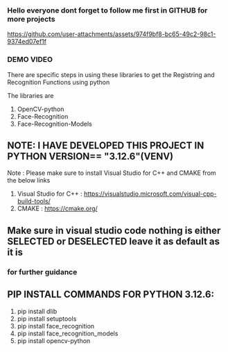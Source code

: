 ### Hello everyone dont forget to follow me first in GITHUB for more projects



https://github.com/user-attachments/assets/974f9bf8-bc65-49c2-98c1-9374ed07ef1f



### DEMO VIDEO




There are specific steps in using these libraries to get the Registring and Recognition Functions using python

The libraries are
1. OpenCV-python
2. Face-Recognition
3. Face-Recognition-Models

## NOTE: I HAVE DEVELOPED THIS PROJECT IN PYTHON __VERSION__== "3.12.6"(VENV)

Note : Please make sure to install Visual Studio for C++ and CMAKE from the below links 

1. Visual Studio for C++ : https://visualstudio.microsoft.com/visual-cpp-build-tools/
2. CMAKE : https://cmake.org/

## Make sure in visual studio code nothing is either SELECTED or DESELECTED leave it as default as it is

### for further guidance 


## PIP INSTALL COMMANDS FOR PYTHON 3.12.6:
1. pip install dlib
2. pip install setuptools
3. pip install face_recognition
4. pip install face_recognition_models
5. pip install opencv-python
